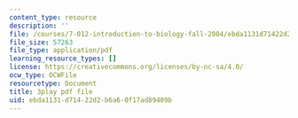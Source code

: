 ```yaml
---
content_type: resource
description: ''
file: /courses/7-012-introduction-to-biology-fall-2004/ebda1131d71422d2b6a60f17ad89409b_00LNy0Q_i6c.pdf
file_size: 57263
file_type: application/pdf
learning_resource_types: []
license: https://creativecommons.org/licenses/by-nc-sa/4.0/
ocw_type: OCWFile
resourcetype: Document
title: 3play pdf file
uid: ebda1131-d714-22d2-b6a6-0f17ad89409b
---
```

